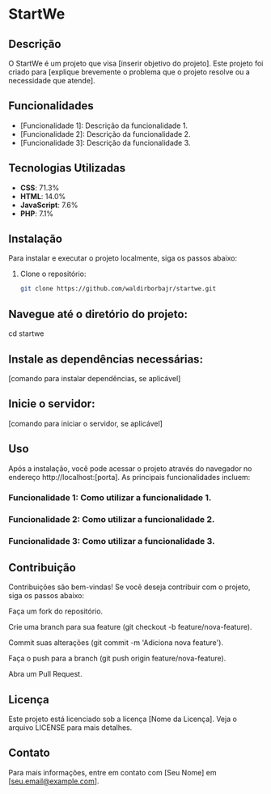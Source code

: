 # StartWe

## Descrição

O StartWe é um projeto que visa [inserir objetivo do projeto]. Este projeto foi criado para [explique brevemente o problema que o projeto resolve ou a necessidade que atende].

## Funcionalidades

- [Funcionalidade 1]: Descrição da funcionalidade 1.
- [Funcionalidade 2]: Descrição da funcionalidade 2.
- [Funcionalidade 3]: Descrição da funcionalidade 3.

## Tecnologias Utilizadas

- **CSS**: 71.3%
- **HTML**: 14.0%
- **JavaScript**: 7.6%
- **PHP**: 7.1%

## Instalação

Para instalar e executar o projeto localmente, siga os passos abaixo:

1. Clone o repositório:
   ```bash
   git clone https://github.com/waldirborbajr/startwe.git
   ```
## Navegue até o diretório do projeto:

cd startwe

## Instale as dependências necessárias:

[comando para instalar dependências, se aplicável]

## Inicie o servidor:

[comando para iniciar o servidor, se aplicável]

## Uso

Após a instalação, você pode acessar o projeto através do navegador no endereço http://localhost:[porta]. As principais funcionalidades incluem:

### Funcionalidade 1: Como utilizar a funcionalidade 1.

### Funcionalidade 2: Como utilizar a funcionalidade 2.

### Funcionalidade 3: Como utilizar a funcionalidade 3.

## Contribuição

Contribuições são bem-vindas! Se você deseja contribuir com o projeto, siga os passos abaixo:

Faça um fork do repositório.

Crie uma branch para sua feature (git checkout -b feature/nova-feature).

Commit suas alterações (git commit -m 'Adiciona nova feature').

Faça o push para a branch (git push origin feature/nova-feature).

Abra um Pull Request.

## Licença

Este projeto está licenciado sob a licença [Nome da Licença]. Veja o arquivo LICENSE para mais detalhes.

## Contato

Para mais informações, entre em contato com [Seu Nome] em [seu.email@example.com].

